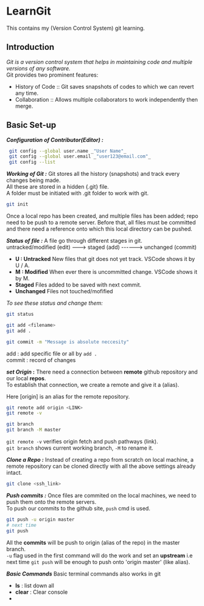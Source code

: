 # LearnGit
This contains my (Version Control System) git learning.

## Introduction

_Git is a version control system that helps in maintaining code and multiple versions of any software._ <br>
Git provides two prominent features:
- History of Code :: Git saves snapshots of codes to which we can revert any time.
- Collaboration   :: Allows multiple collaborators to work independently then merge.

## Basic Set-up

**_Configuration of Contributor(Editor) :_**
```sh
 git config --global user.name _"User Name"_
 git config --global user.email _"user123@email.com"_
 git config --list
```
**_Working of Git :_**
Git stores all the history (snapshots) and track every changes being made. <br>
All these are stored in a hidden {.git} file. <br>
A folder must be initiated with .git folder to work with git.

```sh
git init    
```

Once a local repo has been created, and multiple files has been added; repo need to be push to a remote server. Before that, all files must be committed and there need a reference onto which this local directory can be pushed. 

**_Status of file :_**
A file go through different stages in git. <br>
untracked/modified (edit) ---> staged (add) ------> unchanged (commit) <br>

- **U : Untracked**
New files that git does not yet track. VSCode shows it by U / A.
- **M : Modified**
When ever there is uncommitted change. VSCode shows it by M.
- **Staged**
Files added to be saved with next commit.
- **Unchanged**
Files not touched/mofified

_To see these status and change them:_

```sh
git status

git add <filename>      
git add .               

git commit -m "Message is absolute neccesity"
```
add    : add specific file or all by `add .` <br>
commit : record of changes                   <br>

**_set Origin_ :**
There need a connection between **remote** github repository and our local **repos**. <br>
To establish that connection, we create a remote and give it a (alias). <br>

Here [origin] is an alias for the remote repository.

```sh
git remote add origin <LINK>
git remote -v 

git branch
git branch -M master
```
`git remote -v` verifies origin fetch and push pathways (link). <br>
`git branch` shows current working branch, `-M` to rename it.

**_Clone a Repo :_**
Instead of creating a repo from scratch on local machine, a remote repository can be cloned directly with all the above settings already intact.

```sh
git clone <ssh_link>
```

**_Push commits :_**
Once files are commited on the local machines, we need to push them onto the remote servers. </br>
To push our commits to the github site, `push` cmd is used.

```sh
git push -u origin master
# next time
git push

```
All the **commits** will be push to origin (alias of the repo) in the master branch. <br>
`-u` flag used in the first command will do the work and set an **upstream** i.e next time `git push` will be enough to push onto 'origin master' (like alias).


**_Basic Commands_**
Basic terminal commands also works in git
- **ls** : list down all
- **clear** : Clear console
- 
